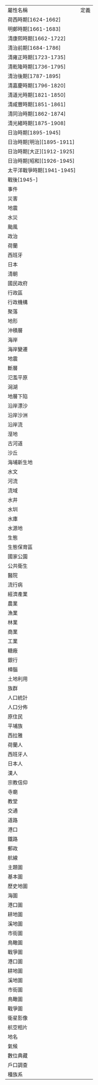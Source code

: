 <table><tr><td>屬性名稱</td><td>定義</td></tr><tr>
                <td>荷西時期[1624-1662]</td>
                <td></td>
            </tr><tr>
                <td>明鄭時期[1661-1683]</td>
                <td></td>
            </tr><tr>
                <td>清康熙時期[1662-1722]</td>
                <td></td>
            </tr><tr>
                <td>清治前期[1684-1786]</td>
                <td></td>
            </tr><tr>
                <td>清雍正時期[1723-1735]</td>
                <td></td>
            </tr><tr>
                <td>清乾隆時期[1736-1795]</td>
                <td></td>
            </tr><tr>
                <td>清治後期[1787-1895]</td>
                <td></td>
            </tr><tr>
                <td>清嘉慶時期[1796-1820]</td>
                <td></td>
            </tr><tr>
                <td>清道光時期[1821-1850]</td>
                <td></td>
            </tr><tr>
                <td>清咸豐時期[1851-1861]</td>
                <td></td>
            </tr><tr>
                <td>清同治時期[1862-1874]</td>
                <td></td>
            </tr><tr>
                <td>清光緒時期[1875-1908]</td>
                <td></td>
            </tr><tr>
                <td>日治時期[1895-1945]</td>
                <td></td>
            </tr><tr>
                <td>日治時期[明治][1895-1911]</td>
                <td></td>
            </tr><tr>
                <td>日治時期[大正][1912-1925]</td>
                <td></td>
            </tr><tr>
                <td>日治時期[昭和][1926-1945]</td>
                <td></td>
            </tr><tr>
                <td>太平洋戰爭時期[1941-1945]</td>
                <td></td>
            </tr><tr>
                <td>戰後[1945-]</td>
                <td></td>
            </tr><tr>
                <td>事件</td>
                <td></td>
            </tr><tr>
                <td>災害</td>
                <td></td>
            </tr><tr>
                <td>地震</td>
                <td></td>
            </tr><tr>
                <td>水災</td>
                <td></td>
            </tr><tr>
                <td>颱風</td>
                <td></td>
            </tr><tr>
                <td>政治</td>
                <td></td>
            </tr><tr>
                <td>荷蘭</td>
                <td></td>
            </tr><tr>
                <td>西班牙</td>
                <td></td>
            </tr><tr>
                <td>日本</td>
                <td></td>
            </tr><tr>
                <td>清朝</td>
                <td></td>
            </tr><tr>
                <td>國民政府</td>
                <td></td>
            </tr><tr>
                <td>行政區</td>
                <td></td>
            </tr><tr>
                <td>行政機構</td>
                <td></td>
            </tr><tr>
                <td>聚落</td>
                <td></td>
            </tr><tr>
                <td>地形</td>
                <td></td>
            </tr><tr>
                <td>沖積層</td>
                <td></td>
            </tr><tr>
                <td>海岸</td>
                <td></td>
            </tr><tr>
                <td>海岸變遷</td>
                <td></td>
            </tr><tr>
                <td>地震</td>
                <td></td>
            </tr><tr>
                <td>斷層</td>
                <td></td>
            </tr><tr>
                <td>氾濫平原</td>
                <td></td>
            </tr><tr>
                <td>潟湖</td>
                <td></td>
            </tr><tr>
                <td>地層下陷</td>
                <td></td>
            </tr><tr>
                <td>沿岸漂沙</td>
                <td></td>
            </tr><tr>
                <td>沿岸沙洲</td>
                <td></td>
            </tr><tr>
                <td>沿岸流</td>
                <td></td>
            </tr><tr>
                <td>溼地</td>
                <td></td>
            </tr><tr>
                <td>古河道</td>
                <td></td>
            </tr><tr>
                <td>沙丘</td>
                <td></td>
            </tr><tr>
                <td>海埔新生地</td>
                <td></td>
            </tr><tr>
                <td>水文</td>
                <td></td>
            </tr><tr>
                <td>河流</td>
                <td></td>
            </tr><tr>
                <td>流域</td>
                <td></td>
            </tr><tr>
                <td>水井</td>
                <td></td>
            </tr><tr>
                <td>水圳</td>
                <td></td>
            </tr><tr>
                <td>水庫</td>
                <td></td>
            </tr><tr>
                <td>水源地</td>
                <td></td>
            </tr><tr>
                <td>生態</td>
                <td></td>
            </tr><tr>
                <td>生態保育區</td>
                <td></td>
            </tr><tr>
                <td>國家公園</td>
                <td></td>
            </tr><tr>
                <td>公共衛生</td>
                <td></td>
            </tr><tr>
                <td>醫院</td>
                <td></td>
            </tr><tr>
                <td>流行病</td>
                <td></td>
            </tr><tr>
                <td>經濟產業</td>
                <td></td>
            </tr><tr>
                <td>農業</td>
                <td></td>
            </tr><tr>
                <td>漁業</td>
                <td></td>
            </tr><tr>
                <td>林業</td>
                <td></td>
            </tr><tr>
                <td>商業</td>
                <td></td>
            </tr><tr>
                <td>工業</td>
                <td></td>
            </tr><tr>
                <td>糖廠</td>
                <td></td>
            </tr><tr>
                <td>銀行</td>
                <td></td>
            </tr><tr>
                <td>樟腦</td>
                <td></td>
            </tr><tr>
                <td>土地利用</td>
                <td></td>
            </tr><tr>
                <td>族群</td>
                <td></td>
            </tr><tr>
                <td>人口統計</td>
                <td></td>
            </tr><tr>
                <td>人口分佈</td>
                <td></td>
            </tr><tr>
                <td>原住民</td>
                <td></td>
            </tr><tr>
                <td>平埔族</td>
                <td></td>
            </tr><tr>
                <td>西拉雅</td>
                <td></td>
            </tr><tr>
                <td>荷蘭人</td>
                <td></td>
            </tr><tr>
                <td>西班牙人</td>
                <td></td>
            </tr><tr>
                <td>日本人</td>
                <td></td>
            </tr><tr>
                <td>漢人</td>
                <td></td>
            </tr><tr>
                <td>宗教信仰</td>
                <td></td>
            </tr><tr>
                <td>寺廟</td>
                <td></td>
            </tr><tr>
                <td>教堂</td>
                <td></td>
            </tr><tr>
                <td>交通</td>
                <td></td>
            </tr><tr>
                <td>道路</td>
                <td></td>
            </tr><tr>
                <td>港口</td>
                <td></td>
            </tr><tr>
                <td>鐵路</td>
                <td></td>
            </tr><tr>
                <td>郵政</td>
                <td></td>
            </tr><tr>
                <td>航線</td>
                <td></td>
            </tr><tr>
                <td>主題圖</td>
                <td></td>
            </tr><tr>
                <td>基本圖</td>
                <td></td>
            </tr><tr>
                <td>歷史地圖</td>
                <td></td>
            </tr><tr>
                <td>海圖</td>
                <td></td>
            </tr><tr>
                <td>港口圖</td>
                <td></td>
            </tr><tr>
                <td>耕地圖</td>
                <td></td>
            </tr><tr>
                <td>溪地圖</td>
                <td></td>
            </tr><tr>
                <td>市街圖</td>
                <td></td>
            </tr><tr>
                <td>鳥瞰圖</td>
                <td></td>
            </tr><tr>
                <td>戰爭圖</td>
                <td></td>
            </tr><tr>
                <td>港口圖</td>
                <td></td>
            </tr><tr>
                <td>耕地圖</td>
                <td></td>
            </tr><tr>
                <td>溪地圖</td>
                <td></td>
            </tr><tr>
                <td>市街圖</td>
                <td></td>
            </tr><tr>
                <td>鳥瞰圖</td>
                <td></td>
            </tr><tr>
                <td>戰爭圖</td>
                <td></td>
            </tr><tr>
                <td>衛星影像</td>
                <td></td>
            </tr><tr>
                <td>航空相片</td>
                <td></td>
            </tr><tr>
                <td>地名</td>
                <td></td>
            </tr><tr>
                <td>氣候</td>
                <td></td>
            </tr><tr>
                <td>數位典藏</td>
                <td></td>
            </tr><tr>
                <td>戶口調查</td>
                <td></td>
            </tr><tr>
                <td>種族系</td>
                <td></td>
            </tr></table>